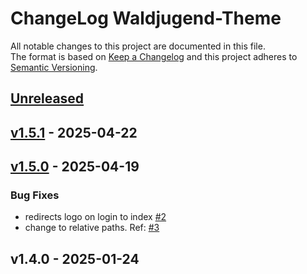 # ChangeLog Waldjugend-Theme

All notable changes to this project are documented in this file. \
The format is based on [Keep a Changelog](https://keepachangelog.com) and this project adheres to [Semantic Versioning](https://semver.org).

<a name="unreleased"></a>
## [Unreleased]


<a name="v1.5.1"></a>
## [v1.5.1] - 2025-04-22

<a name="v1.5.0"></a>
## [v1.5.0] - 2025-04-19
### Bug Fixes
- redirects logo on login to index [#2](https://github.com/lwijshoff/waldjugend-theme/issues/2)
- change to relative paths. Ref: [#3](https://github.com/lwijshoff/waldjugend-theme/issues/3)


<a name="v1.4.0"></a>
## v1.4.0 - 2025-01-24

[Unreleased]: https://github.com/lwijshoff/waldjugend-theme/compare/v1.5.1...HEAD
[v1.5.1]: https://github.com/lwijshoff/waldjugend-theme/compare/v1.5.0...v1.5.1
[v1.5.0]: https://github.com/lwijshoff/waldjugend-theme/compare/v1.4.0...v1.5.0
